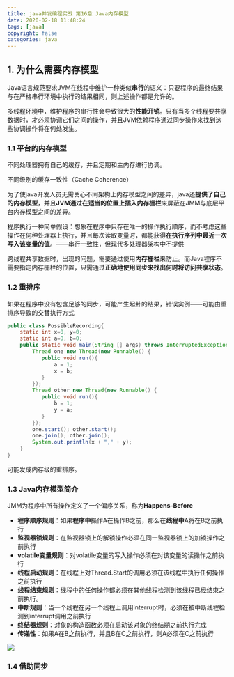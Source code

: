 ```yaml
---
title: java并发编程实战 第16章 Java内存模型
date: 2020-02-18 11:48:24
tags: [java]
copyright: false
categories: java
---
```


## 1. 为什么需要内存模型

Java语言规范要求JVM在线程中维护一种类似**串行**的语义：只要程序的最终结果与在严格串行环境中执行的结果相同，则上述操作都是允许的。

多线程环境中，维护程序的串行性会导致很大的**性能开销**。只有当多个线程要共享数据时，才必须协调它们之间的操作，并且JVM依赖程序通过同步操作来找到这些协调操作将在何处发生。

### 1.1 平台的内存模型

不同处理器拥有自己的缓存，并且定期和主内存进行协调。

不同级别的缓存一致性（Cache Coherence）

为了使java开发人员无需关心不同架构上内存模型之间的差异，java还**提供了自己的内存模型**，并且**JVM通过在适当的位置上插入内存栅栏**来屏蔽在JMM与底层平台内存模型之间的差异。

程序执行一种简单假设：想象在程序中只存在唯一的操作执行顺序，而不考虑这些操作在何种处理器上执行，并且每次读取变量时，都能获得**在执行序列中最近一次写入该变量的值**。——串行一致性，但现代多处理器架构中不提供

跨线程共享数据时，出现的问题，需要通过使用**内存栅栏**来防止。而Java程序不需要指定内存栅栏的位置，只需通过**正确地使用同步来找出何时将访问共享状态**。

### 1.2 重排序

如果在程序中没有包含足够的同步，可能产生起卦的结果，错误实例——可能由重排序导致的交替执行方式

```java
public class PossibleRecording{
    static int x=0, y=0;
    static int a=0, b=0;
    public static void main(String [] args) throws InterruptedException{
        Thread one new Thread(new Runnable() {
           public void run(){
               a = 1;
               x = b;
           } 
        });
        Thread other new Thread(new Runnable() {
           public void run(){
               b = 1;
               y = a;
           } 
        });
        one.start(); other.start();
        one.join(); other.join();
        System.out.println(x + "," + y);
    }
}
```

可能发成内存级的重排序。

### 1.3 Java内存模型简介

JMM为程序中所有操作定义了一个偏序关系，称为**Happens-Before**

- **程序顺序规则**：如果**程序中**操作A在操作B之前，那么在**线程中**A将在B之前执行
- **监视器锁规则**：在监视器锁上的解锁操作必须在同一监视器锁上的加锁操作之前执行
- **volatile变量规则**：对volatile变量的写入操作必须在对该变量的读操作之前执行
- **线程启动规则**：在线程上对Thread.Start的调用必须在该线程中执行任何操作之前执行
- **线程结束规则**：线程中的任何操作都必须在其他线程检测到该线程已经结束之前执行。
- **中断规则**：当一个线程在另一个线程上调用interrupt时，必须在被中断线程检测到interrupt调用之前执行
- **终结器规则**：对象的构造函数必须在启动该对象的终结期之前执行完成
- **传递性**：如果A在B之前执行，并且B在C之前执行，则A必须在C之前执行

![](https://gitee.com/songzi2625/resources/raw/master/image/Happens-Before.png)

### 1.4 借助同步